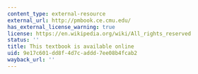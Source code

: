 ```yaml
---
content_type: external-resource
external_url: http://pmbook.ce.cmu.edu/
has_external_license_warning: true
license: https://en.wikipedia.org/wiki/All_rights_reserved
status: ''
title: This textbook is available online
uid: 9e17c601-dd8f-4d7c-addd-7ee08b4fcab2
wayback_url: ''
---
```

